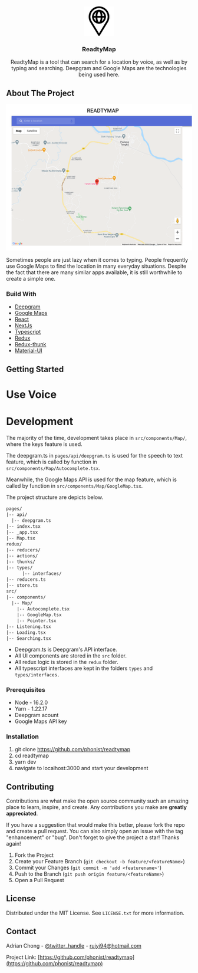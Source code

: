 <div id="top"></div>
<!-- PROJECT LOGO -->
<br />
<div align="center">
  <a href="https://github.com/phonist/readtymap">
    <img src="https://github.com/phonist/readtymap/blob/master/public/favicon.ico?raw=true" alt="Logo" width="80" height="80">
  </a>

<h3 align="center">ReadtyMap</h3>

  <p align="center">
    ReadtyMap is a tool that can search for a location by voice, as well as by typing and searching.
    Deepgram and Google Maps are the technologies being used here.
  </p>
</div>

<!-- ABOUT THE PROJECT -->
## About The Project

![ReadtyMap](https://github.com/phonist/readtymap/blob/master/public/assets/readtymap.png?raw=true)

Sometimes people are just lazy when it comes to typing.
People frequently use Google Maps to find the location in many everyday situations.
Despite the fact that there are many similar apps available, it is still worthwhile to create a simple one.

### Build With
* [Deepgram](https://deepgram.com/)
* [Google Maps](https://developers.google.com/maps/documentation/javascript/get-api-key)
* [React](https://reactjs.org/)
* [NextJs](https://nextjs.org/docs/basic-features/typescript)
* [Typescript](https://www.typescriptlang.org/)
* [Redux](https://redux.js.org/)
* [Redux-thunk](https://github.com/reduxjs/redux-thunk)
* [Material-UI](https://mui.com/)


<!-- GETTING STARTED -->
## Getting Started

# Use Voice

# Development
The majority of the time, development takes place in `src/components/Map/`, where the keys feature is used.

The deepgram.ts in `pages/api/deepgram.ts` is used for the speech to text feature, which is called by function in `src/components/Map/Autocomplete.tsx`.

Meanwhile, the Google Maps API is used for the map feature, which is called by function in `src/components/Map/GoogleMap.tsx`.

The project structure are depicts below. 
```
pages/
|-- api/
  |-- deepgram.ts
|-- index.tsx
|-- _app.tsx
|-- Map.tsx
redux/
|-- reducers/
|-- actions/
|-- thunks/
|-- types/
      |-- interfaces/
|-- reducers.ts
|-- store.ts
src/
|-- components/
  |-- Map/
    |-- Autocomplete.tsx
    |-- GoogleMap.tsx
    |-- Pointer.tsx
|-- Listening.tsx
|-- Loading.tsx
|-- Searching.tsx
```
* Deepgram.ts is Deepgram's API interface. 
* All UI components are stored in the `src` folder. 
* All redux logic is stored in the `redux` folder. 
* All typescript interfaces are kept in the folders `types` and `types/interfaces.`


### Prerequisites
* Node - 16.2.0
* Yarn - 1.22.17
* Deepgram acount
* Google Maps API key


### Installation
1. git clone https://github.com/phonist/readtymap
2. cd readtymap
3. yarn dev
4. navigate to localhost:3000 and start your development

<!-- CONTRIBUTING -->
## Contributing

Contributions are what make the open source community such an amazing place to learn, inspire, and create. Any contributions you make are **greatly appreciated**.

If you have a suggestion that would make this better, please fork the repo and create a pull request. You can also simply open an issue with the tag "enhancement" or "bug".
Don't forget to give the project a star! Thanks again!

1. Fork the Project
2. Create your Feature Branch (`git checkout -b feature/<featureName>`)
3. Commit your Changes (`git commit -m 'add <featurename>'`)
4. Push to the Branch (`git push origin feature/<featureName>`)
5. Open a Pull Request


<!-- LICENSE -->
## License

Distributed under the MIT License. See `LICENSE.txt` for more information.




<!-- CONTACT -->
## Contact


Adrian Chong - [@twitter_handle](https://twitter.com/AdrianC50883820) - rujyi94@hotmail.com

Project Link: [https://github.com/phonist/readtymap](https://github.com/phonist/readtymap)